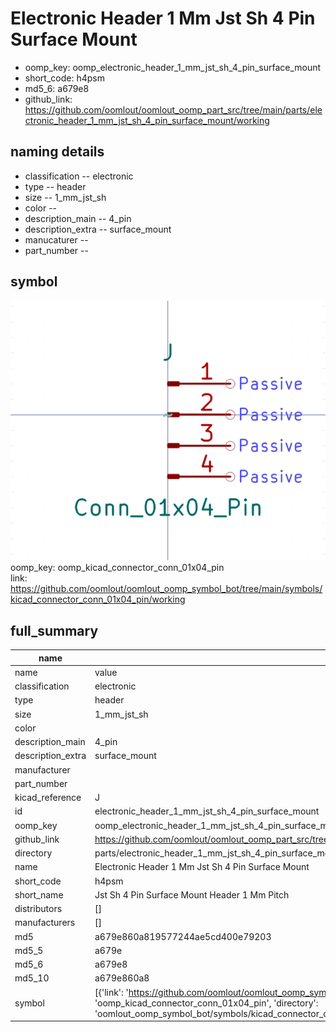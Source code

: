 # Electronic Header 1 Mm Jst Sh 4 Pin Surface Mount

  
* oomp_key: oomp_electronic_header_1_mm_jst_sh_4_pin_surface_mount 
* short_code: h4psm
* md5_6: a679e8  
* github_link: https://github.com/oomlout/oomlout_oomp_part_src/tree/main/parts/electronic_header_1_mm_jst_sh_4_pin_surface_mount/working  
## naming details
* classification -- electronic
* type -- header
* size -- 1_mm_jst_sh
* color -- 
* description_main -- 4_pin
* description_extra -- surface_mount
* manucaturer -- 
* part_number -- 



## symbol

![](symbol/0/working/working_600.png)  
oomp_key: oomp_kicad_connector_conn_01x04_pin  
link: https://github.com/oomlout/oomlout_oomp_symbol_bot/tree/main/symbols/kicad_connector_conn_01x04_pin/working  


## full_summary
| name | value | 
| --- | --- | 
| name | value | 
| classification | electronic | 
| type | header | 
| size | 1_mm_jst_sh | 
| color |  | 
| description_main | 4_pin | 
| description_extra | surface_mount | 
| manufacturer |  | 
| part_number |  | 
| kicad_reference | J | 
| id | electronic_header_1_mm_jst_sh_4_pin_surface_mount | 
| oomp_key | oomp_electronic_header_1_mm_jst_sh_4_pin_surface_mount | 
| github_link | https://github.com/oomlout/oomlout_oomp_part_src/tree/main/parts/electronic_header_1_mm_jst_sh_4_pin_surface_mount/working | 
| directory | parts/electronic_header_1_mm_jst_sh_4_pin_surface_mount | 
| name | Electronic Header 1 Mm Jst Sh 4 Pin Surface Mount | 
| short_code | h4psm | 
| short_name | Jst Sh 4 Pin Surface Mount Header 1 Mm Pitch | 
| distributors | [] | 
| manufacturers | [] | 
| md5 | a679e860a819577244ae5cd400e79203 | 
| md5_5 | a679e | 
| md5_6 | a679e8 | 
| md5_10 | a679e860a8 | 
| symbol | [{'link': 'https://github.com/oomlout/oomlout_oomp_symbol_bot/tree/main/symbols/kicad_connector_conn_01x04_pin', 'oomp_key': 'oomp_kicad_connector_conn_01x04_pin', 'directory': 'oomlout_oomp_symbol_bot/symbols/kicad_connector_conn_01x04_pin//working/working.kicad_sym'}] | 

